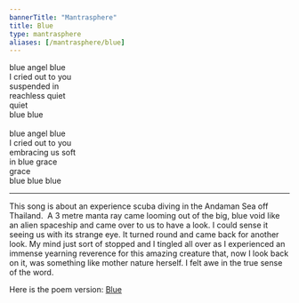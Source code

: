 ```yaml
---    
bannerTitle: "Mantrasphere" 
title: Blue    
type: mantrasphere
aliases: [/mantrasphere/blue]
---    
```

    
blue angel blue  
I cried out to you  
suspended in  
reachless quiet  
quiet  
blue blue  
   
blue angel blue  
I cried out to you  
embracing us soft  
in blue grace  
grace  
blue blue blue  


***  
This song is about an experience scuba diving in the 
Andaman Sea off Thailand.  
A 3 metre manta ray came looming out of the big, 
blue void like an alien spaceship and came over to us to 
have a look.
I could sense it seeing us with its strange eye.
It turned round and came back for another look.
My mind just sort of stopped and I tingled all over as I 
experienced an immense yearning reverence for this 
amazing creature that, now I look back on it, 
was something like mother nature herself.
I felt awe in the true sense of the word.

Here is the poem version: [Blue](/hk/sun/blue/)
